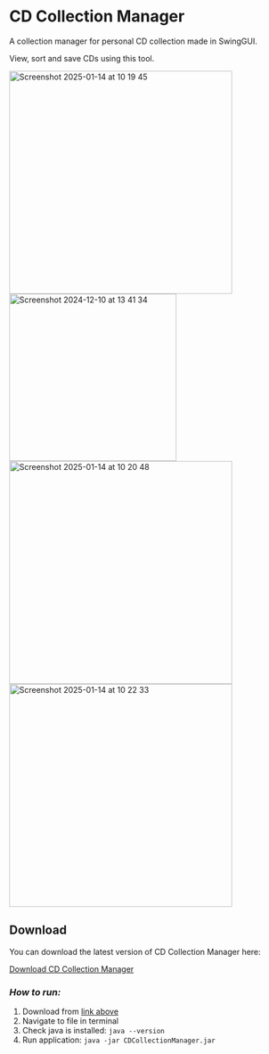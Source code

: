 # CD Collection Manager
A collection manager for personal CD collection made in SwingGUI. 

View, sort and save CDs using this tool.


<img width="400" alt="Screenshot 2025-01-14 at 10 19 45" src="https://github.com/user-attachments/assets/fe7c7398-967c-49d6-bb97-47468e5969f8">
<img width="300" alt="Screenshot 2024-12-10 at 13 41 34" src="https://github.com/user-attachments/assets/d514822f-71c2-42f5-ab10-ecfaa99988c4">
<img width="400" alt="Screenshot 2025-01-14 at 10 20 48" src="https://github.com/user-attachments/assets/64bcbdff-bad1-4505-a332-a17dea350a4e">
<img width="400" alt="Screenshot 2025-01-14 at 10 22 33" src="https://github.com/user-attachments/assets/07cd6683-d1f9-47f1-ba04-49983badf2bd">



## Download

You can download the latest version of CD Collection Manager here:

[Download CD Collection Manager](/target/CDCollectionManager.jar)

### *How to run:*
1. Download from [link above](/target/CDCollectionManager.jar)
2. Navigate to file in terminal
3. Check java is installed: `java --version`
4. Run application: `java -jar CDCollectionManager.jar`

